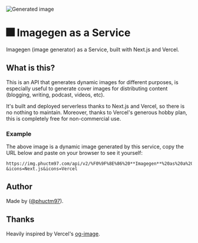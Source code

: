 ![Generated image](https://img.phuctm97.com/api/v2/%F0%9F%8E%86%20**Imagegen**%20as%20a%20Service?&icons=Next.js&icons=Vercel)

# 🎆 Imagegen as a Service

Imagegen (image generator) as a Service, built with Next.js and Vercel.

## What is this?

This is an API that generates dynamic images for different purposes, is especially useful to generate cover images for distributing content (blogging, writing, podcast, videos, etc).

It's built and deployed serverless thanks to Next.js and Vercel, so there is no nothing to maintain. Moreover, thanks to Vercel's generous hobby plan, this is completely free for non-commercial use.

### Example

The above image is a dynamic image generated by this service, copy the URL below and paste on your browser to see it yourself:

```
https://img.phuctm97.com/api/v2/%F0%9F%8E%86%20**Imagegen**%20as%20a%20Service?&icons=Next.js&icons=Vercel
```

## Author

Made by ([@phuctm97]).

## Thanks

Heavily inspired by Vercel's [og-image].

<!-- Links -->

[img.phuctm97.com]: https://img.phuctm97.com
[@phuctm97]: https://twitter.com/phuctm97
[og-image]: https://github.com/vercel/og-image

